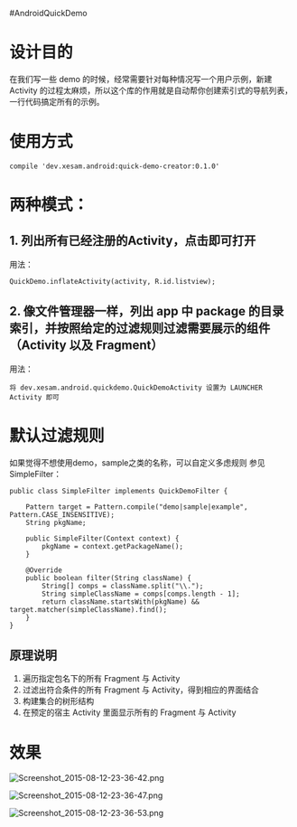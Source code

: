#AndroidQuickDemo

# 设计目的

在我们写一些 demo 的时候，经常需要针对每种情况写一个用户示例，新建 Activity 的过程太麻烦，所以这个库的作用就是自动帮你创建索引式的导航列表，一行代码搞定所有的示例。

# 使用方式

    compile 'dev.xesam.android:quick-demo-creator:0.1.0'
    
# 两种模式：

## 1. 列出所有已经注册的Activity，点击即可打开

用法：

    QuickDemo.inflateActivity(activity, R.id.listview);

## 2. 像文件管理器一样，列出 app 中 package 的目录索引，并按照给定的过滤规则过滤需要展示的组件（Activity 以及 Fragment）

用法：

    将 dev.xesam.android.quickdemo.QuickDemoActivity 设置为 LAUNCHER Activity 即可

# 默认过滤规则

如果觉得不想使用demo，sample之类的名称，可以自定义多虑规则 参见 SimpleFilter：

    public class SimpleFilter implements QuickDemoFilter {

        Pattern target = Pattern.compile("demo|sample|example", Pattern.CASE_INSENSITIVE);
        String pkgName;

        public SimpleFilter(Context context) {
            pkgName = context.getPackageName();
        }

        @Override
        public boolean filter(String className) {
            String[] comps = className.split("\\.");
            String simpleClassName = comps[comps.length - 1];
            return className.startsWith(pkgName) && target.matcher(simpleClassName).find();
        }
    }

## 原理说明

1. 遍历指定包名下的所有 Fragment 与 Activity
2. 过滤出符合条件的所有 Fragment 与 Activity，得到相应的界面结合
3. 构建集合的树形结构
4. 在预定的宿主 Activity 里面显示所有的 Fragment 与 Activity

# 效果
![Screenshot_2015-08-12-23-36-42.png](./Screenshot_2015-08-12-23-36-42.png)

![Screenshot_2015-08-12-23-36-47.png](./Screenshot_2015-08-12-23-36-47.png)

![Screenshot_2015-08-12-23-36-53.png](./Screenshot_2015-08-12-23-36-53.png)


